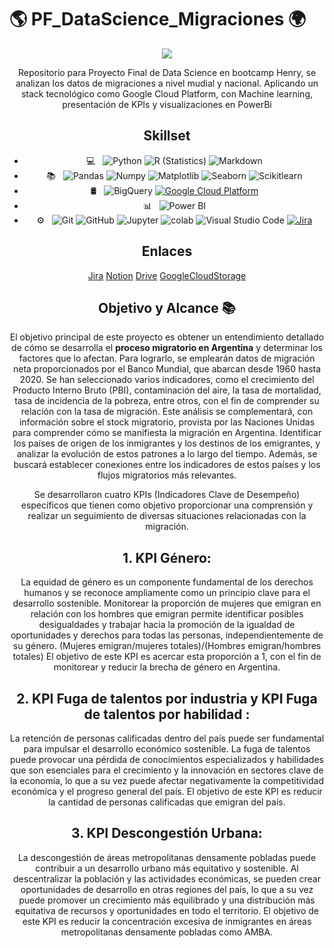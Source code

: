 # 🌎 PF_DataScience_Migraciones 🌍 

<div align="center">
  <img src='./terminal.gif'>
  <br>

Repositorio para Proyecto Final de Data Science en bootcamp Henry, se analizan los datos de migraciones a nivel mudial y nacional. Aplicando un stack tecnológico como Google Cloud Platform, con Machine learning, presentación de KPIs y visualizaciones en PowerBi

## Skillset

- 💻 &nbsp;
  ![Python](https://img.shields.io/badge/-Python-333333?style=flat&logo=python)
  ![R (Statistics)](https://img.shields.io/badge/-R-333333?style=flat&logo=R&logoColor=276DC3)
  ![Markdown](https://img.shields.io/badge/-Markdown-333333?style=flat&logo=markdown)
- 📚 &nbsp;
  ![Pandas](https://img.shields.io/badge/-Pandas-333333?style=flat&logo=pandas)
  ![Numpy](https://img.shields.io/badge/-Numpy-333333?style=flat&logo=numpy)
  ![Matplotlib](https://img.shields.io/badge/-Matplotlib-333333?style=flat&logo=matplotlib)
  ![Seaborn](https://img.shields.io/badge/-Seaborn-333333?style=flat&logo=seaborn)
  ![Scikitlearn](https://img.shields.io/badge/-Scikitlearn-333333?style=flat&logo=scikitlearn)
- 🛢 &nbsp;
  ![BigQuery](https://img.shields.io/badge/-BigQuery-333333?style=flat&logo=bigquery)
  [![Google Cloud Platform](https://img.shields.io/badge/GoogleCloudPlatform-Up-<COLOR>.svg)](https://shields.io/)
- 📊 &nbsp;
  ![Power BI](https://img.shields.io/badge/-Power%20BI-333333?style=flat&logo=powerbi)
- ⚙️ &nbsp;
  ![Git](https://img.shields.io/badge/-Git-333333?style=flat&logo=git)
  ![GitHub](https://img.shields.io/badge/-GitHub-333333?style=flat&logo=github)
  ![Jupyter](https://img.shields.io/badge/-Jupyter-333333?style=flat&logo=jupyter)
  ![colab](https://img.shields.io/badge/-colab-333333?style=flat&logo=colabbadge)
  ![Visual Studio Code](https://img.shields.io/badge/-Visual%20Studio%20Code-333333?style=flat&logo=visual-studio-code&logoColor=007ACC)
  [![Jira](https://badgen.net/badge/icon/jira?icon=jira&label)](https://https://jira.com/)

## Enlaces

[Jira](https://jimenafioni.atlassian.net/jira/software/projects/PF/boards/2) 
[Notion](https://www.notion.so/Proyecto-Final-Henry-ee9df2791c4f4a508387789dc02b842e)
[Drive](https://drive.google.com/drive/folders/1WnKWhaJwMHU0AG0Dm_H0j3qp9_FhGpYF)
[GoogleCloudStorage](https://console.cloud.google.com/storage/browser?project=pf-data-science&prefix=&forceOnBucketsSortingFiltering=true)

## Objetivo y Alcance 📚

El objetivo principal de este proyecto es obtener un entendimiento detallado de cómo se desarrolla el **proceso migratorio  en Argentina** y determinar los factores que lo afectan. Para lograrlo, se emplearán datos de migración neta proporcionados por el Banco Mundial, que abarcan desde 1960 hasta 2020. Se han seleccionado varios indicadores, como el crecimiento del Producto Interno Bruto (PBI), contaminación del aire, la tasa de mortalidad, tasa de incidencia de la pobreza, entre otros, con el fin de comprender su relación con la tasa de migración.
Este análisis se complementará, con información sobre el stock migratorio, provista por las Naciones Unidas para comprender cómo se manifiesta la migración en Argentina. Identificar los países de origen de los inmigrantes y los destinos de los emigrantes, y analizar la evolución de estos patrones a lo largo del tiempo. Además, se buscará establecer conexiones entre los indicadores de estos países y los flujos migratorios más relevantes.<br>

Se desarrollaron cuatro KPIs (Indicadores Clave de Desempeño) específicos que tienen como objetivo proporcionar una comprensión y realizar un seguimiento de diversas situaciones relacionadas con la migración.<br>

## **1. KPI Género:**
La equidad de género es un componente fundamental de los derechos humanos y se reconoce ampliamente como un principio clave para el desarrollo sostenible. Monitorear la proporción de mujeres que emigran en relación con los hombres que emigran permite identificar posibles desigualdades y trabajar hacia la promoción de la igualdad de oportunidades y derechos para todas las personas, independientemente de su género.
(Mujeres emigran/mujeres totales)/(Hombres emigran/hombres totales)
El objetivo de este KPI es acercar esta proporción a 1, con el fin de monitorear y reducir la brecha de género en Argentina.

## **2. KPI Fuga de talentos por industria y KPI Fuga de talentos por habilidad :**
La retención de personas calificadas dentro del país puede ser fundamental para impulsar el desarrollo económico sostenible. La fuga de talentos puede provocar una pérdida de conocimientos especializados y habilidades que son esenciales para el crecimiento y la innovación en sectores clave de la economía, lo que a su vez puede afectar negativamente la competitividad económica y el progreso general del país.
El objetivo de este KPI es reducir la cantidad de personas calificadas que emigran del país.


## **3. KPI Descongestión Urbana:** 
La descongestión de áreas metropolitanas densamente pobladas puede contribuir a un desarrollo urbano más equitativo y sostenible. Al descentralizar la población y las actividades económicas, se pueden crear oportunidades de desarrollo en otras regiones del país, lo que a su vez puede promover un crecimiento más equilibrado y una distribución más equitativa de recursos y oportunidades en todo el territorio.
El objetivo de este KPI es reducir la concentración excesiva de inmigrantes en áreas metropolitanas   densamente pobladas como AMBA.
